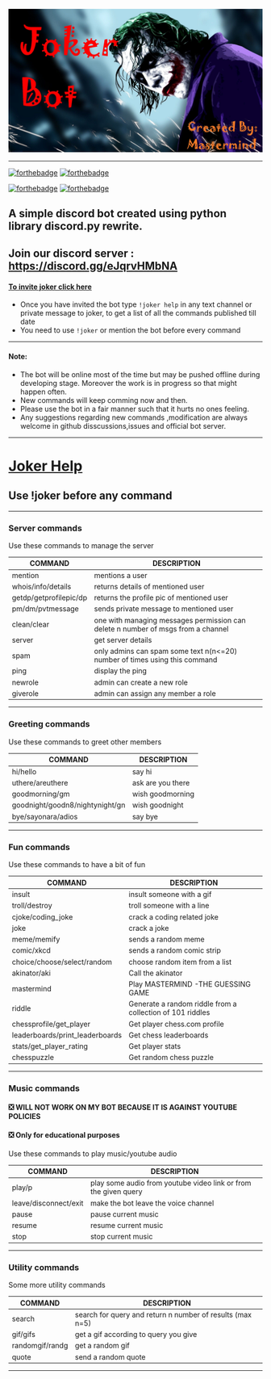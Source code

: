 [<img alt="joker" src="https://raw.githubusercontent.com/Mastermind-sap/joker/main/screenshots/joker-logo.jpg">](https://discord.com/api/oauth2/authorize?client_id=768906991820210269&permissions=8&scope=bot)

 ---
 [![forthebadge](https://forthebadge.com/images/badges/made-with-python.svg)](https://www.python.org/)
 [![forthebadge](https://forthebadge.com/images/badges/built-with-swag.svg)](https://github.com/Mastermind-sap/joker)
 
 [![forthebadge](https://forthebadge.com/images/badges/60-percent-of-the-time-works-every-time.svg)](https://github.com/Mastermind-sap/joker)
 [![forthebadge](https://img.shields.io/badge/deploy_to-heroku-997FBC.svg?style=for-the-badge&logo=Heroku)](https://dashboard.heroku.com/apps)
 
## A simple discord bot created using python library discord.py rewrite.
## Join our discord server : https://discord.gg/eJqrvHMbNA
#### [To invite joker click here](https://discord.com/api/oauth2/authorize?client_id=768906991820210269&permissions=8&scope=bot)
- Once you have invited the bot type `!joker help` in any text channel or private message to joker, to get a list of all the commands published till date
- You need to use `!joker` or mention the bot before every command

---

#### Note: 
- The bot will be online most of the time but may be pushed offline during developing stage. Moreover the work is in progress so that might happen often.
- New commands will keep comming now and then.
- Please use the bot in a fair manner such that it hurts no ones feeling.
- Any suggestions regarding new commands ,modification are always welcome in github disscussions,issues and official bot server.

---
# [Joker Help](https://github.com/Mastermind-sap/joker/blob/main/help.md)
## Use !joker before any command

---

### Server commands
Use these commands to manage the server

| COMMAND | DESCRIPTION |
| ----------- | ----------- |
|mention|mentions a user|
|whois/info/details|returns details of mentioned user|
|getdp/getprofilepic/dp|returns the profile pic of mentioned user|
|pm/dm/pvtmessage|sends private message to mentioned user|
|clean/clear|one with managing messages permission can delete n number of msgs from a channel|
|server|get server details|
|spam|only admins can spam some text n(n<=20) number of times using this command|
|ping|display the ping|
|newrole|admin can create a new role|
|giverole|admin can assign any member a role|

---

### Greeting commands
Use these commands to greet other members

| COMMAND | DESCRIPTION |
| ----------- | ----------- |
|hi/hello|say hi|
|uthere/areuthere|ask are you there|
|goodmorning/gm|wish goodmorning|
|goodnight/goodn8/nightynight/gn|wish goodnight|
|bye/sayonara/adios|say bye|

---

### Fun commands
Use these commands to have a bit of fun

| COMMAND | DESCRIPTION |
| ----------- | ----------- |
|insult|insult someone with a gif|
|troll/destroy|troll someone with a line|
|cjoke/coding_joke|crack a coding related joke|
|joke|crack a joke|
|meme/memify|sends a random meme|
|comic/xkcd|sends a random comic strip|
|choice/choose/select/random|choose random item from a list|
|akinator/aki|Call the akinator|
|mastermind|Play MASTERMIND -THE GUESSING GAME|
|riddle|Generate a random riddle from a collection of 101 riddles|
|chessprofile/get_player|Get player chess.com profile|
|leaderboards/print_leaderboards|Get chess leaderboards|
|stats/get_player_rating|Get player stats|
|chesspuzzle|Get random chess puzzle|

---

### Music commands

####  ❎ WILL NOT WORK ON MY BOT BECAUSE IT IS AGAINST YOUTUBE POLICIES
####  ❎ Only for educational purposes

Use these commands to play music/youtube audio

| COMMAND | DESCRIPTION |
| ----------- | ----------- |
|play/p|play some audio from youtube video link or from the given query|
|leave/disconnect/exit|make the bot leave the voice channel|
|pause|pause current music|
|resume|resume current music|
|stop|stop current music|

---

### Utility commands
Some more utility commands

| COMMAND | DESCRIPTION |
| ----------- | ----------- |
|search|search for query and return n number of results (max n=5)|
|gif/gifs|get a gif according to query you give|
|randomgif/randg|get a random gif|
|quote|send a random quote|

---
